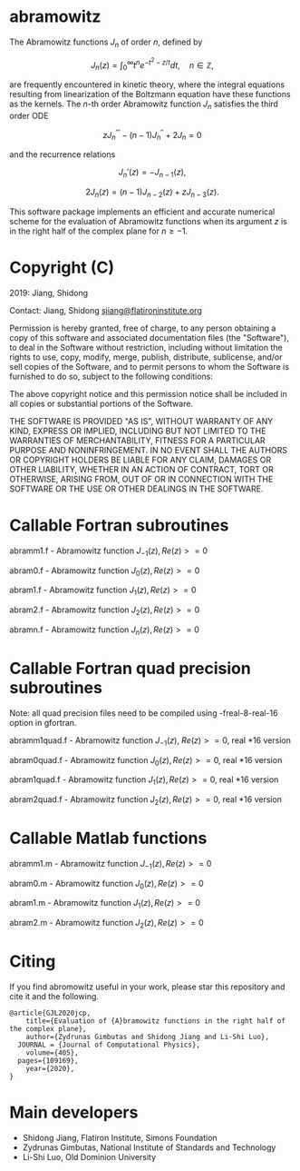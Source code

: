 # abramowitz

The Abramowitz functions $J_n$ of order $n$, defined by

$$J_n(z)=\int_0^\infty t^n e^{-t^2-z/t} dt , \quad n\in \mathbb{Z},$$

are frequently encountered in kinetic theory, where the integral equations
resulting from linearization of the Boltzmann equation have these
functions as the kernels.  The $n$-th order Abramowitz function $J_n$ satisfies 
the third order ODE

$$zJ_n^{'''}-(n-1)J_n^{''}+2J_n=0$$

and the recurrence relations

$$J_n'(z)=-J_{n-1}(z),$$

$$2J_n(z)=(n-1)J_{n-2}(z)+zJ_{n-3}(z).$$

This software package implements an efficient and accurate numerical scheme
for the evaluation of Abramowitz functions when its argument $z$ is in
the right half of the complex plane for $n\ge -1$.



# Copyright (C) 

2019: Jiang, Shidong

Contact: Jiang, Shidong <sjiang@flatironinstitute.org> 

Permission is hereby granted, free of charge, to any person obtaining
a copy of this software and associated documentation files (the
"Software"), to deal in the Software without restriction, including
without limitation the rights to use, copy, modify, merge, publish,
distribute, sublicense, and/or sell copies of the Software, and to
permit persons to whom the Software is furnished to do so, subject to
the following conditions:

The above copyright notice and this permission notice shall be
included in all copies or substantial portions of the Software.

THE SOFTWARE IS PROVIDED "AS IS", WITHOUT WARRANTY OF ANY KIND,
EXPRESS OR IMPLIED, INCLUDING BUT NOT LIMITED TO THE WARRANTIES OF
MERCHANTABILITY, FITNESS FOR A PARTICULAR PURPOSE AND
NONINFRINGEMENT. IN NO EVENT SHALL THE AUTHORS OR COPYRIGHT HOLDERS BE
LIABLE FOR ANY CLAIM, DAMAGES OR OTHER LIABILITY, WHETHER IN AN ACTION
OF CONTRACT, TORT OR OTHERWISE, ARISING FROM, OUT OF OR IN CONNECTION
WITH THE SOFTWARE OR THE USE OR OTHER DEALINGS IN THE SOFTWARE.


# Callable Fortran subroutines

abramm1.f - Abramowitz function $J_{-1}(z), Re(z) >= 0$

abram0.f - Abramowitz function $J_0(z), Re(z) >= 0$ 

abram1.f - Abramowitz function $J_1(z), Re(z) >= 0$ 

abram2.f - Abramowitz function $J_2(z), Re(z) >= 0$ 

abramn.f - Abramowitz function $J_n(z), Re(z) >= 0$ 



# Callable Fortran quad precision subroutines

Note: all quad precision files need to be compiled using -freal-8-real-16 option in gfortran.

abramm1quad.f - Abramowitz function $J_{-1}(z)$, $Re(z) >= 0$, real *16 version

abram0quad.f - Abramowitz function $J_0(z), Re(z) >= 0$, real *16 version

abram1quad.f - Abramowitz function $J_1(z), Re(z) >= 0$, real *16 version

abram2quad.f - Abramowitz function $J_2(z), Re(z) >= 0$, real *16 version



# Callable Matlab functions

abramm1.m - Abramowitz function $J_{-1}(z), Re(z) >= 0$

abram0.m - Abramowitz function $J_0(z), Re(z) >= 0$ 

abram1.m - Abramowitz function $J_1(z), Re(z) >= 0$ 

abram2.m - Abramowitz function $J_2(z), Re(z) >= 0$ 

# Citing

If you find abromowitz useful in your work, please star this repository and cite it and the following. 


```
@article{GJL2020jcp,
    title={Evaluation of {A}bramowitz functions in the right half of the complex plane},
    author={Zydrunas Gimbutas and Shidong Jiang and Li-Shi Luo},
  JOURNAL = {Journal of Computational Physics},
    volume={405},
  pages={109169},
    year={2020},
}
```
# Main developers

* Shidong Jiang, Flatiron Institute, Simons Foundation
* Zydrunas Gimbutas, National Institute of Standards and Technology
* Li-Shi Luo, Old Dominion University
